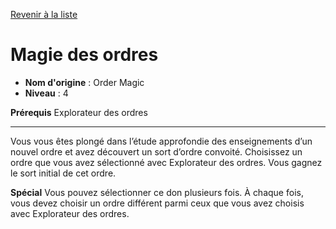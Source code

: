 [Revenir à la liste](list.md)

# Magie des ordres

 * **Nom d'origine** : Order Magic
 * **Niveau** : 4


<p><strong>Prérequis</strong> Explorateur des ordres</p>
<hr>
<p>Vous vous êtes plongé dans l’étude approfondie des enseignements d’un nouvel ordre et avez découvert un sort d’ordre convoité. Choisissez un ordre que vous avez sélectionné avec Explorateur des ordres. Vous gagnez le sort initial de cet ordre.</p>
<p><strong>Spécial</strong> Vous pouvez sélectionner ce don plusieurs fois. À chaque fois, vous devez choisir un ordre différent parmi ceux que vous avez choisis avec Explorateur des ordres.</p>